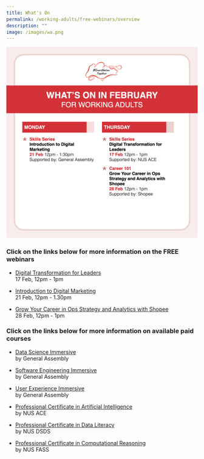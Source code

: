 ```yaml
---
title: What's On
permalink: /working-adults/free-webinars/overview
description: ""
image: /images/wa.png
---
```

![Free webinars in February for working adults](/images/feb-2022/Overview-WA.png)

### Click on the links below for more information on the FREE webinars

* [ Digital Transformation for Leaders](/working-adults/free-webinars/digital-transformation) <br>
17 Feb,  12pm - 1pm
 
* [Introduction to Digital Marketing](/working-adults/free-webinars/digital-marketing)<br>
 21 Feb, 12pm - 1.30pm  
 
* [Grow Your Career in Ops Strategy and Analytics with Shopee](/working-adults/free-webinars/grow-your-career) <br>
 28 Feb, 12pm - 1pm
 

### Click on the links below for more information on available paid courses

* [Data Science Immersive](/working-adults/paid-courses/ga-data-sci) <br>
 by General Assembly
 
* [Software Engineering Immersive](/working-adults/paid-courses/ga-software-eng) <br>
 by General Assembly
 
* [User Experience Immersive](/working-adults/paid-courses/ga-user-exp) <br>
 by General Assembly 
 
* [Professional Certificate in Artificial Intelligence](/working-adults/deep-dive/nus-ai) <br>
 by NUS ACE
 
* [Professional Certificate in Data Literacy](/working-adults/paid-courses/nus-data-lit) <br>
 by NUS DSDS
 
 * [Professional Certificate in Computational Reasoning](/working-adults/paid-courses/nus-cr) <br>
 by NUS FASS